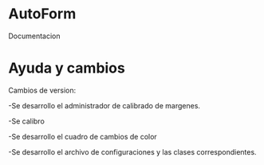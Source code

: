 # AutoForm

Documentacion

# Ayuda y cambios

Cambios de version: 

-Se desarrollo el administrador de calibrado de margenes.

-Se calibro

-Se desarrollo el cuadro de cambios de color

-Se desarrollo el archivo de configuraciones y las clases correspondientes.
